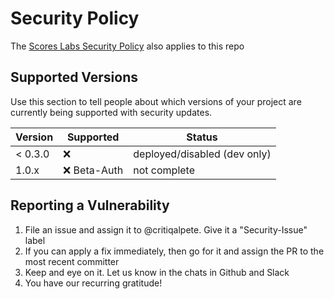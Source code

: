 # Security Policy
The [Scores Labs Security Policy](https://github.com/AmericaSCORESBayArea/scoreslabs/blob/main/SECURITY.md) also applies to this repo
## Supported Versions

Use this section to tell people about which versions of your project are
currently being supported with security updates.

| Version | Supported          | Status                       |
| ------- | ------------------ | ---------------------------- |
| < 0.3.0 | :x:                | deployed/disabled (dev only) |
| 1.0.x   | :x: Beta-Auth      | not complete                 |

## Reporting a Vulnerability

1. File an issue and assign it to @critiqalpete. Give it a "Security-Issue" label
2. If you can apply a fix immediately, then go for it and assign the PR to the most recent committer
3. Keep and eye on it. Let us know in the chats in Github and Slack
4. You have our recurring gratitude!

